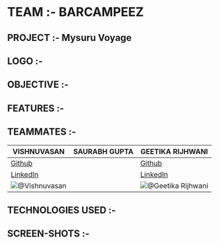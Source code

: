 # TEAM :- BARCAMPEEZ
## PROJECT :- Mysuru Voyage
## LOGO :-

## OBJECTIVE :-

## FEATURES :-

## TEAMMATES :-

| VISHNUVASAN | SAURABH GUPTA | GEETIKA RIJHWANI |
| --- | --- | ---
| [Github](https://github.com/Cipher-unhsiV "Vishnu profile") | | [Github](https://github.com/GeetikaRijhwani?tab=repositories "Geetika profile")
| [LinkedIn](https://www.linkedin.com/in/vishnuvasan-srinivasan-0b2012194/ "Vishnu")| | [LinkedIn](https://www.linkedin.com/in/geetikarijhwani/ "Geetika")
| ![@Vishnuvasan](https://avatars.githubusercontent.com/Cipher-unhsiV?s=150&v=1)| | ![@Geetika Rijhwani](https://avatars.githubusercontent.com/GeetikaRijhwani?s=150&v=1)





## TECHNOLOGIES USED :-

## SCREEN-SHOTS :-


